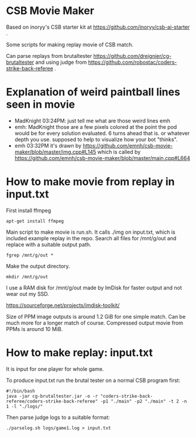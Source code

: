 # CSB Movie Maker

Based on inoryy's CSB starter kit at https://github.com/inoryy/csb-ai-starter .

Some scripts for making replay movie of CSB match.

Can parse replays from brutaltester https://github.com/dreignier/cg-brutaltester and
using judge from
https://github.com/robostac/coders-strike-back-referee .

# Explanation of weird paintball lines seen in movie

 - MadKnight  03:24PM: just tell me what are those weird lines emh
 - emh: MadKnight those are a few pixels colored at the point the pod would be for every solution evaluated.
   6 turns ahead that is.
   or whatever depth you use.
   supposed to help to visualize how your bot "thinks".
 - emh 03:32PM
  it's drawn by https://github.com/emnh/csb-movie-maker/blob/master/img.cpp#L145
  which is called by https://github.com/emnh/csb-movie-maker/blob/master/main.cpp#L664

# How to make movie from replay in input.txt

First install ffmpeg
```
apt-get install ffmpeg
```

Main script to make movie is run.sh.
It calls ./img on input.txt, which is included example replay in the repo.
Search all files for /mnt/g/out and replace with a suitable output path.

```
fgrep /mnt/g/out *
```

Make the output directory.

```
mkdir /mnt/g/out

```

I use a RAM disk for /mnt/g/out made by ImDisk for faster output and not wear out my SSD.

https://sourceforge.net/projects/imdisk-toolkit/

Size of PPM image outputs is around 1.2 GiB for one simple match. Can be much
more for a longer match of course. Compressed output movie from PPMs is around
10 MiB.

# How to make replay: input.txt

It is input for one player for whole game.

To produce input.txt run the brutal tester on a normal CSB program first:

```
#!/bin/bash
java -jar cg-brutaltester.jar -o -r "coders-strike-back-referee/coders-strike-back-referee" -p1 "./main" -p2 "./main" -t 2 -n 1 -l "./logs/"
```

Then parse judge logs to a suitable format:

```
./parselog.sh logs/game1.log > input.txt
```
